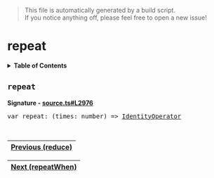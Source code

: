 > This file is automatically generated by a build script.<br>If you notice anything off, please feel free to open a new issue!

# repeat

<details><summary><b>Table of Contents</b></summary>

1. [<code>repeat</code>](#repeat)</details>

## <a name="repeat"></a><code>repeat</code>

<b>Signature - [source.ts#L2976](..\/..\/packages\/core\/src\/source.ts#L2976)</b>

<pre>var repeat: (times: number) =&gt; <a href="001-IdentityOperator.md#IdentityOperator">IdentityOperator</a></pre><br>

| [Previous \(reduce\)](056-reduce.md#readme) |
| --- |

<div align="right">

| [Next \(repeatWhen\)](058-repeatWhen.md#readme) |
| --- |
</div>
